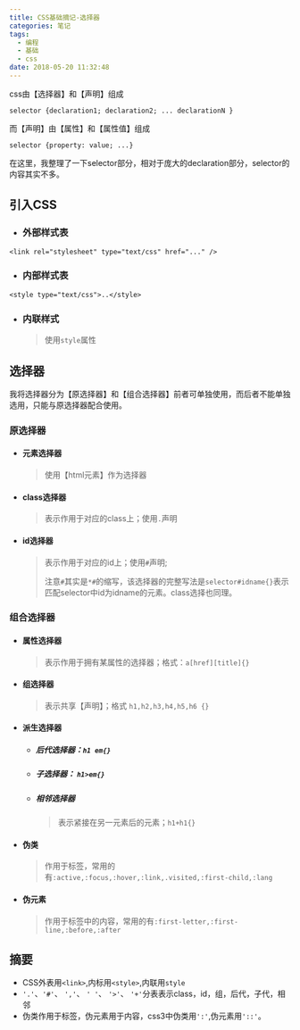 ```yaml
---
title: CSS基础摘记-选择器
categories: 笔记
tags:
  - 编程
  - 基础
  - css
date: 2018-05-20 11:32:48
---
```

css由【选择器】和【声明】组成
```
selector {declaration1; declaration2; ... declarationN }
```
而【声明】由【属性】和【属性值】组成
```
selector {property: value; ...}
```
在这里，我整理了一下selector部分，相对于庞大的declaration部分，selector的内容其实不多。
<!-- more-->

## 引入CSS
- ### 外部样式表
```
<link rel="stylesheet" type="text/css" href="..." />
```
- ### 内部样式表
```
<style type="text/css">..</style>
```
- ### 内联样式
    >使用`style`属性

## 选择器
我将选择器分为【原选择器】和【组合选择器】前者可单独使用，而后者不能单独选用，只能与原选择器配合使用。

### 原选择器

- #### 元素选择器
    >使用【html元素】作为选择器
    
- #### class选择器
    >表示作用于对应的class上；使用`.`声明
    
- #### id选择器
    >表示作用于对应的id上；使用`#`声明;
    >
    >注意`#`其实是`*#`的缩写，该选择器的完整写法是`selector#idname{}`表示匹配selector中id为idname的元素。class选择也同理。

### 组合选择器

- #### 属性选择器
    >表示作用于拥有某属性的选择器；格式：`a[href][title]{}`
    
- #### 组选择器
    >表示共享【声明】；格式 `h1,h2,h3,h4,h5,h6 {}`
    
- #### 派生选择器
    - ##### 后代选择器：`h1 em{}`
    - ##### 子选择器： `h1>em{}`
    - ##### 相邻选择器
        >表示紧接在另一元素后的元素；`h1+h1{}`
        
- #### 伪类
    >作用于标签，常用的有`:active,:focus,:hover,:link,.visited,:first-child,:lang`

- #### 伪元素
    >作用于标签中的内容，常用的有`:first-letter,:first-line,:before,:after`
    
## 摘要

- CSS外表用`<link>`,内标用`<style>`,内联用`style`
- `'.'`、`'#'`、 `','`、 `' '`、 `'>'`、 `'+'`分表表示class，id，组，后代，子代，相邻
- 伪类作用于标签，伪元素用于内容，css3中伪类用`':'`,伪元素用`'::'`。